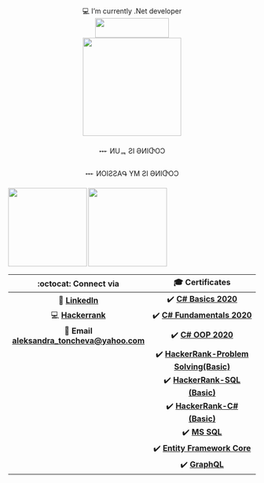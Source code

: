 <p align="center">
 💻 I’m currently .Net developer
   <br text-align:"center">
<img width="150" height="40" src="https://visitor-badge.glitch.me/badge?page_id=tonchevaAleksandra">
   <br>
  <img width="200"  src="https://media.giphy.com/media/WUTywPPYZpdDChyBaZ/giphy.gif">
</p>
<p align="center">𒐁 ИUᆿ ƧI ӘИIႧOƆ</p>
<p align="center">𒐁 ИOIƧƧAԳ YM ƧI ӘИIႧOƆ</p>
<div>
  <img height="160" align="left" src="https://github-readme-stats.vercel.app/api?username=tonchevaAleksandra&count_private=true&true&hide=issues&show_icons=true" />
  <img height="160" src="https://github-readme-stats.vercel.app/api/top-langs/?username=tonchevaAleksandra&layout=compact" />
</div>

| :octocat: Connect via | 🎓 Certificates |
| :-: | :-: |
| 💼 [**LinkedIn**](https://www.linkedin.com/in/aleksandra-toncheva-0a846160/)| :heavy_check_mark: [**C# Basics 2020**](https://softuni.bg/Certificates/Details/81400/6dc2594a)|
| 💻 [**Hackerrank**](https://www.hackerrank.com/aleksandra_tonc1)|  :heavy_check_mark: [**C# Fundamentals 2020**](https://softuni.bg/Certificates/Details/86291/8161e7b5)|
| :e-mail: **Email <br/> aleksandra_toncheva@yahoo.com**|:heavy_check_mark: [**C# OOP 2020**](https://softuni.bg/Certificates/Details/95821/e349bfc8)|
||:heavy_check_mark: [**HackerRank-Problem Solving(Basic)**](https://www.hackerrank.com/certificates/3e22347cde9c)|
||:heavy_check_mark: [**HackerRank-SQL (Basic)**](https://www.hackerrank.com/certificates/8af470758ae2)|
||:heavy_check_mark: [**HackerRank-C# (Basic)**](https://www.hackerrank.com/certificates/8369ad060141)|
||:heavy_check_mark: [**MS SQL**](https://softuni.bg/Certificates/Details/97734/8d30252f)|
||:heavy_check_mark: [**Entity Framework Core**](https://softuni.bg/Certificates/Details/102591/bf28a1b7)|
||:heavy_check_mark: [**GraphQL**](https://www.udemy.com/certificate/UC-34c95ac0-b425-484f-a8aa-9e233030e853/)|





